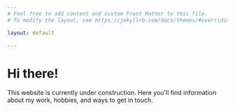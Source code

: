 ```yaml
---
# Feel free to add content and custom Front Matter to this file.
# To modify the layout, see https://jekyllrb.com/docs/themes/#overriding-theme-defaults

layout: default

---
```

<html lang="en">
<head>
	<meta charset="UTF-8">
	<meta name="viewport" content="width=device-width, initial-scale=1.0">
	<meta name="description" content="The official website of Lucas Zeiger, featuring projects, blog posts, and contact information.">
	<meta name="keywords" content="Lucas Zeiger, personal website, projects, blog, portfolio">
	<meta name="author" content="Lucas Zeiger">
	<meta property="og:title" content="Lucas Zeiger - Personal Website">
	<meta property="og:description" content="Explore the official website of Lucas Zeiger to learn more about his projects and interests.">
	<meta property="og:url" content="https://lucaszeiger.github.io">
	<meta property="og:type" content="website">
	<meta name="twitter:card" content="summary">
    <title>Lucas Zeiger</title>
</head>
<body>
    <h1>Hi there!</h1>
		<p>This website is currently under construction. Here you'll find information about my work, hobbies, and ways to get in touch.</p>
</body>
</html>
